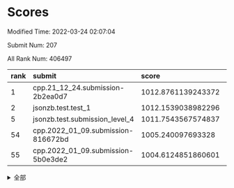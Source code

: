 # Scores

Modified Time: 2022-03-24 02:07:04

Submit Num: 207

All Rank Num: 406497

| rank |               submit               |       score        |       sigma        | pk_num |
| :--- | :--------------------------------- | :----------------- | :----------------- | :----- |
| 1    | cpp.21_12_24.submission-2b2ea0d7   | 1012.8761139243372 | 0.8112392178473519 | 7857   |
| 2    | jsonzb.test.test_1                 | 1012.1539038982296 | 0.8068803618843086 | 7858   |
| 5    | jsonzb.test.submission_level_4     | 1011.7543567574837 | 0.7891657180890636 | 7855   |
| 54   | cpp.2022_01_09.submission-816672bd | 1005.240097693328  | 0.7348829140537615 | 7857   |
| 55   | cpp.2022_01_09.submission-5b0e3de2 | 1004.6124851860601 | 0.7124848319669342 | 7856   |


<details>
<summary>全部</summary>

| rank |                 submit                 |       score        |       sigma        | pk_num |
| :--- | :------------------------------------- | :----------------- | :----------------- | :----- |
| 1    | cpp.21_12_24.submission-2b2ea0d7       | 1012.8761139243372 | 0.8112392178473519 | 7857   |
| 2    | jsonzb.test.test_1                     | 1012.1539038982296 | 0.8068803618843086 | 7858   |
| 3    | gobigger.level_3.submission_level_3_15 | 1011.794429896621  | 0.7779520493667723 | 7860   |
| 4    | gobigger.level_3.submission_level_3_25 | 1011.7888041414407 | 0.7980708718213168 | 7857   |
| 5    | jsonzb.test.submission_level_4         | 1011.7543567574837 | 0.7891657180890636 | 7855   |
| 6    | gobigger.level_3.submission_level_3_21 | 1011.693027031729  | 0.767090592675074  | 7853   |
| 7    | gobigger.level_3.submission_level_3_33 | 1011.4892938456082 | 0.7701375897616722 | 7854   |
| 8    | gobigger.level_3.submission_level_3_47 | 1011.3812751961607 | 0.7781680980071416 | 7858   |
| 9    | gobigger.level_3.submission_level_3_38 | 1011.3738410921114 | 0.780781194208653  | 7856   |
| 10   | gobigger.level_3.submission_level_3_28 | 1011.1535012240171 | 0.7557860913399779 | 7852   |
| 11   | gobigger.level_3.submission_level_3_49 | 1011.1042174791014 | 0.7456707881607849 | 7854   |
| 12   | gobigger.level_3.submission_level_3_12 | 1011.0858281168963 | 0.7835381396017265 | 7858   |
| 13   | gobigger.level_3.submission_level_3_1  | 1011.0494424046476 | 0.771744426035947  | 7859   |
| 14   | gobigger.level_3.submission_level_3_0  | 1010.9128056194911 | 0.7873378913239903 | 7860   |
| 15   | gobigger.level_3.submission_level_3_22 | 1010.8261845323157 | 0.7450479978451474 | 7859   |
| 16   | gobigger.level_3.submission_level_3_2  | 1010.6638451317488 | 0.7604840604404495 | 7857   |
| 17   | gobigger.level_3.submission_level_3_14 | 1010.5556194915442 | 0.7711865813739567 | 7853   |
| 18   | gobigger.level_3.submission_level_3_26 | 1010.359156118207  | 0.7615342421006799 | 7858   |
| 19   | gobigger.level_3.submission_level_3_11 | 1010.3144225002013 | 0.7616143706615434 | 7858   |
| 20   | gobigger.level_3.submission_level_3_35 | 1010.2360523433157 | 0.7529510282269798 | 7856   |
| 21   | gobigger.level_3.submission_level_3_5  | 1010.2235404263964 | 0.7392318742021103 | 7853   |
| 22   | gobigger.level_3.submission_level_3_27 | 1010.1950051149176 | 0.7671183144054509 | 7856   |
| 23   | gobigger.level_3.submission_level_3_17 | 1010.1379010767736 | 0.7748090553723783 | 7858   |
| 24   | gobigger.level_3.submission_level_3_41 | 1010.045036935397  | 0.7586011777635182 | 7850   |
| 25   | gobigger.level_3.submission_level_3_8  | 1010.0352962726245 | 0.7510550671930182 | 7856   |
| 26   | gobigger.level_3.submission_level_3_39 | 1009.9913013997374 | 0.7472348184912738 | 7857   |
| 27   | gobigger.level_3.submission_level_3_20 | 1009.990989649882  | 0.7617123023284699 | 7849   |
| 28   | gobigger.level_3.submission_level_3_19 | 1009.9687211298701 | 0.7555045603970224 | 7853   |
| 29   | gobigger.level_3.submission_level_3_36 | 1009.9078279666393 | 0.7594003198268015 | 7850   |
| 30   | gobigger.level_3.submission_level_3_34 | 1009.9009986173581 | 0.7375440032893973 | 7855   |
| 31   | gobigger.level_3.submission_level_3_42 | 1009.88904542941   | 0.7539989805046596 | 7853   |
| 32   | gobigger.level_3.submission_level_3_24 | 1009.8833415805742 | 0.7476474678304496 | 7853   |
| 33   | gobigger.level_3.submission_level_3_4  | 1009.8484208189649 | 0.7645480000741415 | 7860   |
| 34   | gobigger.level_3.submission_level_3_29 | 1009.7197939011703 | 0.7524889645026164 | 7856   |
| 35   | gobigger.level_3.submission_level_3_30 | 1009.6995450036114 | 0.7535235054453034 | 7849   |
| 36   | gobigger.level_3.submission_level_3_23 | 1009.5634394933714 | 0.7406194527664836 | 7858   |
| 37   | gobigger.level_3.submission_level_3_44 | 1009.5545658284813 | 0.75594557439766   | 7854   |
| 38   | gobigger.level_3.submission_level_3_43 | 1009.5420060122607 | 0.7717834734616896 | 7859   |
| 39   | gobigger.level_3.submission_level_3_13 | 1009.4928548213138 | 0.7366431177586915 | 7859   |
| 40   | gobigger.level_3.submission_level_3_48 | 1009.379754406721  | 0.7617033810017613 | 7857   |
| 41   | gobigger.level_3.submission_level_3_45 | 1009.2479375239097 | 0.7424934870431509 | 7852   |
| 42   | gobigger.level_3.submission_level_3_6  | 1009.0714343081561 | 0.7605816729101188 | 7858   |
| 43   | gobigger.level_3.submission_level_3_40 | 1009.0178168736363 | 0.7263535539429703 | 7857   |
| 44   | gobigger.level_3.submission_level_3_9  | 1008.9269124293645 | 0.7491555306577607 | 7857   |
| 45   | gobigger.level_3.submission_level_3_18 | 1008.9245080887764 | 0.7597930757063203 | 7851   |
| 46   | gobigger.level_3.submission_level_3_37 | 1008.8713012736638 | 0.7375681530298285 | 7858   |
| 47   | gobigger.level_3.submission_level_3_46 | 1008.867043088981  | 0.7492228101527133 | 7853   |
| 48   | gobigger.level_3.submission_level_3_16 | 1008.8337297435677 | 0.7440257040361138 | 7856   |
| 49   | gobigger.level_3.submission_level_3_10 | 1008.7545735930171 | 0.7372710037632317 | 7851   |
| 50   | gobigger.level_3.submission_level_3_7  | 1008.5754785758389 | 0.7604282160736137 | 7852   |
| 51   | gobigger.level_3.submission_level_3_3  | 1008.4344536307204 | 0.7300005636132786 | 7851   |
| 52   | gobigger.level_3.submission_level_3_32 | 1008.3163440514478 | 0.7340157003391419 | 7855   |
| 53   | gobigger.level_3.submission_level_3_31 | 1007.9464519724016 | 0.7352343314875148 | 7849   |
| 54   | cpp.2022_01_09.submission-816672bd     | 1005.240097693328  | 0.7348829140537615 | 7857   |
| 55   | cpp.2022_01_09.submission-5b0e3de2     | 1004.6124851860601 | 0.7124848319669342 | 7856   |
| 56   | gobigger.level_1.submission_level_1_3  | 1004.5457848107379 | 0.7162367902028999 | 7856   |
| 57   | gobigger.level_1.submission_level_1_47 | 1004.509593270943  | 0.7344428099143344 | 7850   |
| 58   | gobigger.level_1.submission_level_1_29 | 1004.4955216069343 | 0.7156478745927282 | 7859   |
| 59   | gobigger.level_1.submission_level_1_11 | 1004.4869395819399 | 0.7037410090259144 | 7853   |
| 60   | gobigger.level_1.submission_level_1_49 | 1004.370755283811  | 0.7196893938545882 | 7855   |
| 61   | gobigger.level_1.submission_level_1_20 | 1004.2641319534224 | 0.7169750665462795 | 7858   |
| 62   | gobigger.level_1.submission_level_1_48 | 1004.2381212526767 | 0.7145631986317461 | 7853   |
| 63   | gobigger.level_1.submission_level_1_37 | 1004.1567691392293 | 0.7196725848143379 | 7849   |
| 64   | gobigger.level_1.submission_level_1_1  | 1003.9785238668189 | 0.7169797473901922 | 7856   |
| 65   | gobigger.level_1.submission_level_1_42 | 1003.9290742980357 | 0.705918922183703  | 7850   |
| 66   | gobigger.level_1.submission_level_1_16 | 1003.9005484578317 | 0.7081355350820476 | 7856   |
| 67   | gobigger.level_1.submission_level_1_30 | 1003.8665225607102 | 0.7104837046233657 | 7851   |
| 68   | gobigger.level_1.submission_level_1_24 | 1003.8609312593424 | 0.7254955030619049 | 7853   |
| 69   | gobigger.level_1.submission_level_1_40 | 1003.8465944741171 | 0.7195811196162676 | 7855   |
| 70   | gobigger.level_1.submission_level_1_31 | 1003.782785485244  | 0.707788024938594  | 7859   |
| 71   | gobigger.level_1.submission_level_1_22 | 1003.7193814560966 | 0.7195080898379742 | 7850   |
| 72   | gobigger.level_1.submission_level_1_12 | 1003.675152339943  | 0.7144435334288017 | 7858   |
| 73   | gobigger.level_1.submission_level_1_46 | 1003.6615635642725 | 0.7078865049341594 | 7853   |
| 74   | gobigger.level_1.submission_level_1_14 | 1003.6496809355286 | 0.7332416467613246 | 7858   |
| 75   | gobigger.level_1.submission_level_1_13 | 1003.6157319672814 | 0.7228091222717383 | 7859   |
| 76   | gobigger.level_1.submission_level_1_34 | 1003.577194506408  | 0.7133410887220699 | 7864   |
| 77   | gobigger.level_1.submission_level_1_33 | 1003.4782104507397 | 0.705087717111587  | 7856   |
| 78   | gobigger.level_1.submission_level_1_18 | 1003.2758263019111 | 0.7105463401546334 | 7854   |
| 79   | gobigger.level_1.submission_level_1_4  | 1003.2631051239974 | 0.7337312710810076 | 7852   |
| 80   | gobigger.level_1.submission_level_1_10 | 1003.2621593195969 | 0.7110594944910137 | 7859   |
| 81   | gobigger.level_1.submission_level_1_43 | 1003.2471456689362 | 0.7186264973375461 | 7855   |
| 82   | gobigger.level_1.submission_level_1_44 | 1003.2165960332991 | 0.7129856944731615 | 7853   |
| 83   | gobigger.level_1.submission_level_1_19 | 1003.1159776017057 | 0.7181678826665998 | 7851   |
| 84   | gobigger.level_1.submission_level_1_35 | 1003.0937576390564 | 0.7050630079912641 | 7856   |
| 85   | gobigger.level_1.submission_level_1_21 | 1003.0194717829439 | 0.7187618055729573 | 7857   |
| 86   | gobigger.level_1.submission_level_1_41 | 1003.0100228255707 | 0.7023671194603361 | 7853   |
| 87   | gobigger.level_1.submission_level_1_5  | 1002.9475604080568 | 0.7224694525013565 | 7848   |
| 88   | gobigger.level_1.submission_level_1_0  | 1002.913116410085  | 0.7112751409195269 | 7850   |
| 89   | gobigger.level_1.submission_level_1_9  | 1002.8670444342297 | 0.7122700617847898 | 7852   |
| 90   | gobigger.level_1.submission_level_1_8  | 1002.7643460695904 | 0.7180519819002247 | 7853   |
| 91   | gobigger.level_1.submission_level_1_7  | 1002.7393493213369 | 0.7209855528383348 | 7852   |
| 92   | gobigger.level_1.submission_level_1_38 | 1002.6207155807178 | 0.7210766282464468 | 7861   |
| 93   | gobigger.level_1.submission_level_1_15 | 1002.5570996215342 | 0.7230309714592447 | 7848   |
| 94   | gobigger.level_1.submission_level_1_6  | 1002.5356189585023 | 0.7101574308501588 | 7853   |
| 95   | gobigger.level_1.submission_level_1_17 | 1002.5234553353683 | 0.7042186197119958 | 7854   |
| 96   | gobigger.level_1.submission_level_1_32 | 1002.4942139790203 | 0.712873654044348  | 7861   |
| 97   | gobigger.level_1.submission_level_1_23 | 1002.4917876272038 | 0.7175117731356555 | 7848   |
| 98   | gobigger.level_1.submission_level_1_2  | 1002.4742953946597 | 0.7173705509035011 | 7853   |
| 99   | gobigger.level_1.submission_level_1_27 | 1002.4102511402957 | 0.7253100484910123 | 7858   |
| 100  | gobigger.level_1.submission_level_1_45 | 1002.3450679103181 | 0.7153044395729697 | 7854   |
| 101  | gobigger.level_1.submission_level_1_28 | 1002.261517298372  | 0.7003211094538546 | 7858   |
| 102  | gobigger.level_1.submission_level_1_26 | 1002.2258047634937 | 0.7130423440665133 | 7855   |
| 103  | gobigger.level_1.submission_level_1_39 | 1002.1718869531788 | 0.7211931141347495 | 7850   |
| 104  | gobigger.level_1.submission_level_1_36 | 1002.1448447281907 | 0.71304159274624   | 7855   |
| 105  | gobigger.level_1.submission_level_1_25 | 1002.0633193153192 | 0.7113382986658107 | 7854   |
| 106  | gobigger.random.submission_random_33   | 998.5804272494628  | 0.7020354482436981 | 7851   |
| 107  | gobigger.random.submission_random_0    | 997.1203381873611  | 0.7092266632522352 | 7853   |
| 108  | gobigger.random.submission_random_35   | 996.7104755069614  | 0.7131229785213437 | 7856   |
| 109  | gobigger.random.submission_random_14   | 996.692918646442   | 0.7297168438690608 | 7863   |
| 110  | gobigger.random.submission_random_20   | 996.5894426891903  | 0.7146533131572674 | 7860   |
| 111  | gobigger.random.submission_random_23   | 996.565223233729   | 0.7065680682099614 | 7854   |
| 112  | gobigger.random.submission_random_18   | 996.4635015661581  | 0.7089264935790598 | 7850   |
| 113  | gobigger.random.submission_random_11   | 996.449079665615   | 0.7178553637201855 | 7854   |
| 114  | gobigger.random.submission_random_37   | 996.4317690857279  | 0.6989602218198696 | 7857   |
| 115  | gobigger.random.submission_random_28   | 996.4226993544374  | 0.7047451866453922 | 7856   |
| 116  | gobigger.random.submission_random_43   | 996.3791172944934  | 0.7090377126653747 | 7857   |
| 117  | gobigger.random.submission_random_29   | 996.3182699031851  | 0.7116707153397148 | 7849   |
| 118  | gobigger.random.submission_random_44   | 996.2474411465652  | 0.7164730930266409 | 7859   |
| 119  | gobigger.random.submission_random_3    | 996.2400442280025  | 0.717247129958876  | 7854   |
| 120  | gobigger.random.submission_random_32   | 996.1245170531316  | 0.7137720815077497 | 7854   |
| 121  | gobigger.random.submission_random_19   | 996.1169488092416  | 0.7050937280268257 | 7851   |
| 122  | gobigger.random.submission_random_21   | 996.0926168084471  | 0.7157557343948797 | 7853   |
| 123  | gobigger.random.submission_random_34   | 996.0688219493718  | 0.7185912223910071 | 7855   |
| 124  | gobigger.random.submission_random_31   | 996.0535119952344  | 0.7124974738646407 | 7851   |
| 125  | gobigger.random.submission_random_47   | 996.0084462127636  | 0.7223932913894638 | 7856   |
| 126  | gobigger.random.submission_random_49   | 996.0040277148665  | 0.7052929674602786 | 7854   |
| 127  | gobigger.random.submission_random_46   | 995.9936464165752  | 0.7156845083536488 | 7857   |
| 128  | gobigger.random.submission_random_26   | 995.9612857417245  | 0.7060005143764135 | 7853   |
| 129  | gobigger.random.submission_random_45   | 995.9489215403917  | 0.7147061769028542 | 7854   |
| 130  | gobigger.random.submission_random_5    | 995.9466172025236  | 0.7189273438740205 | 7861   |
| 131  | gobigger.random.submission_random_6    | 995.9094487208649  | 0.7208234535607936 | 7857   |
| 132  | gobigger.random.submission_random_9    | 995.8908669443258  | 0.7051007865288544 | 7851   |
| 133  | gobigger.random.submission_random_27   | 995.8235786456634  | 0.7080292647135205 | 7858   |
| 134  | gobigger.random.submission_random_1    | 995.8117869862513  | 0.7102197143428364 | 7856   |
| 135  | gobigger.random.submission_random_40   | 995.7704833453869  | 0.7136690097352776 | 7854   |
| 136  | gobigger.random.submission_random_24   | 995.7545540519448  | 0.7069686638804894 | 7859   |
| 137  | gobigger.random.submission_random_8    | 995.6863906451526  | 0.7134693710670305 | 7850   |
| 138  | gobigger.random.submission_random_2    | 995.6048119201687  | 0.704311086300949  | 7851   |
| 139  | gobigger.random.submission_random_39   | 995.5881929089412  | 0.7341201940765472 | 7854   |
| 140  | gobigger.random.submission_random_42   | 995.5783012008857  | 0.7257981986177598 | 7855   |
| 141  | gobigger.random.submission_random_4    | 995.5431975635253  | 0.7182228074987861 | 7855   |
| 142  | gobigger.random.submission_random_17   | 995.4945135553451  | 0.70211923257546   | 7852   |
| 143  | gobigger.random.submission_random_15   | 995.4875646571604  | 0.7175451097535992 | 7855   |
| 144  | gobigger.random.submission_random_25   | 995.4209731164585  | 0.7210852767451498 | 7856   |
| 145  | gobigger.random.submission_random_12   | 995.3371709758226  | 0.7142560628726053 | 7855   |
| 146  | gobigger.random.submission_random_36   | 995.3301342803089  | 0.7176269016935207 | 7856   |
| 147  | gobigger.random.submission_random_16   | 995.3188259672164  | 0.7224167280285544 | 7855   |
| 148  | gobigger.random.submission_random_41   | 995.2375812750413  | 0.7155465573700102 | 7854   |
| 149  | gobigger.random.submission_random_48   | 995.2293159430885  | 0.7237859352770376 | 7853   |
| 150  | gobigger.random.submission_random_10   | 995.2140744180141  | 0.7194569666186097 | 7854   |
| 151  | gobigger.random.submission_random_7    | 995.1916081515094  | 0.7167068511900488 | 7853   |
| 152  | gobigger.random.submission_random_38   | 995.158694555095   | 0.7203421533036891 | 7853   |
| 153  | gobigger.random.submission_random_13   | 995.0707889787866  | 0.7280675513444259 | 7859   |
| 154  | gobigger.random.submission_random_22   | 995.0545082612138  | 0.7267921252629405 | 7858   |
| 155  | gobigger.random.submission_random_30   | 994.9809471536075  | 0.7100752719461021 | 7850   |
| 156  | gobigger.level_2.submission_level_2_19 | 994.1391403183939  | 0.7219053021671877 | 7853   |
| 157  | gobigger.level_2.submission_level_2_6  | 993.9794089562084  | 0.723848107815785  | 7855   |
| 158  | gobigger.level_2.submission_level_2_47 | 993.5647884539413  | 0.7400315075156899 | 7855   |
| 159  | gobigger.level_2.submission_level_2_36 | 993.1944199111883  | 0.7344714511697802 | 7859   |
| 160  | gobigger.level_2.submission_level_2_44 | 993.1810155118732  | 0.7470193346472233 | 7855   |
| 161  | gobigger.level_2.submission_level_2_27 | 993.15657996776    | 0.7356013815400417 | 7851   |
| 162  | gobigger.level_2.submission_level_2_49 | 993.0805773214094  | 0.7382339476616002 | 7853   |
| 163  | gobigger.level_2.submission_level_2_48 | 992.9470067303672  | 0.7202749671848718 | 7853   |
| 164  | gobigger.level_2.submission_level_2_3  | 992.9007041210198  | 0.7253230625690914 | 7856   |
| 165  | gobigger.level_2.submission_level_2_7  | 992.8906148439621  | 0.7462528415501972 | 7852   |
| 166  | gobigger.level_2.submission_level_2_9  | 992.8838277889811  | 0.7514192820656282 | 7851   |
| 167  | gobigger.level_2.submission_level_2_32 | 992.8769026994405  | 0.7385140385614243 | 7853   |
| 168  | gobigger.level_2.submission_level_2_2  | 992.8552319945086  | 0.7182744577401537 | 7852   |
| 169  | gobigger.level_2.submission_level_2_22 | 992.7945623287371  | 0.7373707118673333 | 7857   |
| 170  | gobigger.level_2.submission_level_2_38 | 992.7201690300938  | 0.7219016706530482 | 7856   |
| 171  | gobigger.level_2.submission_level_2_4  | 992.6689259207023  | 0.7457779363036952 | 7858   |
| 172  | gobigger.level_2.submission_level_2_18 | 992.5363110158119  | 0.7229807470204977 | 7853   |
| 173  | gobigger.level_2.submission_level_2_13 | 992.5085891411958  | 0.7235164681348257 | 7860   |
| 174  | gobigger.level_2.submission_level_2_26 | 992.4994088276411  | 0.7420185173119676 | 7857   |
| 175  | gobigger.level_2.submission_level_2_45 | 992.4876728997945  | 0.7589545045364406 | 7857   |
| 176  | gobigger.level_2.submission_level_2_0  | 992.4845019789595  | 0.7614181723502148 | 7856   |
| 177  | gobigger.level_2.submission_level_2_33 | 992.479189908803   | 0.7300584219205014 | 7855   |
| 178  | gobigger.level_2.submission_level_2_14 | 992.4695658234183  | 0.7367188211916965 | 7855   |
| 179  | gobigger.level_2.submission_level_2_11 | 992.4654772877732  | 0.7296378524171243 | 7854   |
| 180  | gobigger.level_2.submission_level_2_21 | 992.4328805206701  | 0.7320040020497491 | 7853   |
| 181  | gobigger.level_2.submission_level_2_29 | 992.3782244616561  | 0.7432939295345565 | 7856   |
| 182  | gobigger.level_2.submission_level_2_23 | 992.3708470486245  | 0.7354492931725659 | 7849   |
| 183  | gobigger.level_2.submission_level_2_1  | 992.3703439238824  | 0.7325293689831954 | 7858   |
| 184  | gobigger.level_2.submission_level_2_25 | 992.3248273042984  | 0.7238997258027094 | 7861   |
| 185  | gobigger.level_2.submission_level_2_24 | 992.1046728030412  | 0.7446993802721126 | 7856   |
| 186  | gobigger.level_2.submission_level_2_46 | 992.0688464685323  | 0.741356231287874  | 7858   |
| 187  | gobigger.level_2.submission_level_2_34 | 992.0351287523921  | 0.7242347844504805 | 7857   |
| 188  | gobigger.level_2.submission_level_2_16 | 991.9977827828488  | 0.7522313498259385 | 7860   |
| 189  | gobigger.level_2.submission_level_2_8  | 991.9616289180423  | 0.7398084916431535 | 7857   |
| 190  | gobigger.level_2.submission_level_2_5  | 991.942684493852   | 0.7504081972259172 | 7856   |
| 191  | gobigger.level_2.submission_level_2_41 | 991.938795853049   | 0.7471671401095615 | 7851   |
| 192  | gobigger.level_2.submission_level_2_42 | 991.9017659719435  | 0.7535379534556949 | 7859   |
| 193  | gobigger.level_2.submission_level_2_35 | 991.8109645729991  | 0.7527665793221225 | 7855   |
| 194  | gobigger.level_2.submission_level_2_20 | 991.7542391528918  | 0.7438743819201442 | 7855   |
| 195  | gobigger.level_2.submission_level_2_31 | 991.667360014079   | 0.7291993109813263 | 7852   |
| 196  | gobigger.level_2.submission_level_2_15 | 991.571831964428   | 0.7476346870715567 | 7855   |
| 197  | gobigger.level_2.submission_level_2_30 | 991.4167499591364  | 0.7614949905683552 | 7855   |
| 198  | gobigger.level_2.submission_level_2_40 | 991.3067860570853  | 0.7493339834496119 | 7857   |
| 199  | gobigger.level_2.submission_level_2_39 | 991.2921610362234  | 0.7511849380012724 | 7857   |
| 200  | gobigger.level_2.submission_level_2_17 | 991.1793769604312  | 0.7421992840617595 | 7859   |
| 201  | gobigger.level_2.submission_level_2_43 | 991.1131269564354  | 0.7477973936861979 | 7858   |
| 202  | gobigger.level_2.submission_level_2_10 | 991.064668539191   | 0.7640570637574894 | 7860   |
| 203  | gobigger.level_2.submission_level_2_28 | 990.5630412396237  | 0.7743301567023706 | 7857   |
| 204  | gobigger.level_2.submission_level_2_37 | 990.3677336726842  | 0.7598600046378922 | 7856   |
| 205  | gobigger.level_2.submission_level_2_12 | 990.1820040436517  | 0.7413989925943282 | 7858   |
| 206  | gobigger.none.submission_none_0        | 978.633565334698   | 1.2911151278913455 | 7862   |
| 207  | gobigger.none.submission_none_1        | 977.4313301171604  | 1.3881305513138145 | 7855   |

</details>